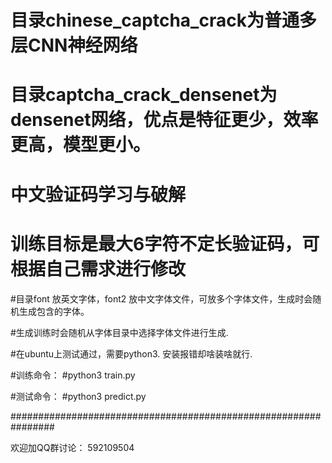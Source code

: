 # 目录chinese_captcha_crack为普通多层CNN神经网络
# 目录captcha_crack_densenet为densenet网络，优点是特征更少，效率更高，模型更小。

# 中文验证码学习与破解
# 训练目标是最大6字符不定长验证码，可根据自己需求进行修改
#目录font 放英文字体，font2 放中文字体文件，可放多个字体文件，生成时会随机生成包含的字体。

#生成训练时会随机从字体目录中选择字体文件进行生成.

#在ubuntu上测试通过，需要python3. 安装报错却啥装啥就行.

#训练命令：
#python3 train.py

#测试命令：
#python3 predict.py

################################################################


欢迎加QQ群讨论：
592109504
